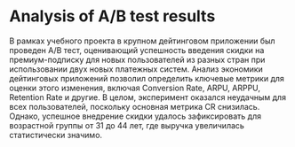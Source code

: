 # Analysis of A/B test results
В рамках учебного проекта в крупном дейтинговом приложении был проведен A/B тест, оценивающий успешность введения скидки на премиум-подписку для новых пользователей из разных стран при использовании двух новых платежных систем. Анализ экономики дейтинговых приложений позволил определить ключевые метрики для оценки этого изменения, включая Conversion Rate, ARPU, ARPPU, Retention Rate и другие. В целом, эксперимент оказался неудачным для всех пользователей, поскольку основная метрика CR снизилась. Однако, успешное внедрение скидки удалось зафиксировать для возрастной группы от 31 до 44 лет, где выручка увеличилась статистически значимо.
